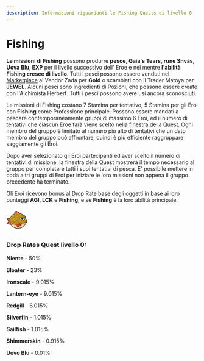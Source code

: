 ```yaml
---
description: Informazioni riguardanti le Fishing Quests di livello 0
---
```


# Fishing

**Le missioni di Fishing** possono produrre **pesce, Gaia's Tears, rune Shvās, Uova Blu, EXP** per il livello successivo dell' Eroe e nel mentre **l'abilità Fishing cresce di livello**. Tutti i pesci possono essere venduti nel [Marketplace](../../locations/marketplace.md) al Vendor Zada ​​per **Gold** o scambiati con il Trader Matoya per **JEWEL**. Alcuni pesci sono ingredienti di Pozioni, che possono essere create con l'Alchimista Herbert. Tutti i pesci possono avere usi ancora sconosciuti.

Le missioni di Fishing costano 7 Stamina per tentativo, 5 Stamina per gli Eroi con **Fishing** come Professione principale. Possono essere mandati a pescare contemporaneamente gruppi di massimo 6 Eroi, ed il numero di tentativi che ciascun Eroe farà viene scelto nella finestra della Quest. Ogni membro del gruppo è limitato al numero più alto di tentativi che un dato membro del gruppo può affrontare, quindi è più efficiente raggruppare saggiamente gli Eroi.

Dopo aver selezionato gli Eroi partecipanti ed aver scelto il numero di tentativi di missione, la finestra della Quest mostrerà il tempo necessario al gruppo per completare tutti i suoi tentativi di pesca. E' possibile mettere in coda altri gruppi di Eroi per iniziare le loro missioni non appena il gruppo precedente ha terminato.

Gli Eroi ricevono bonus al Drop Rate base degli oggetti in base ai loro punteggi **AGI, LCK** e **Fishing**, e se **Fishing** è la loro abilità principale.

![](<../../../.gitbook/assets/image (6) (2).png>)

### **Drop Rates Quest livello 0:**

**Niente** - 50%

**Bloater** - 23%

**Ironscale** - 9.015%

**Lantern-eye** - 9.015%

**Redgill** - 6.015%

**Silverfin** - 1.015%

**Sailfish** - 1.015%

**Shimmerskin** - 0.915%

**Uovo Blu** - 0.01%
